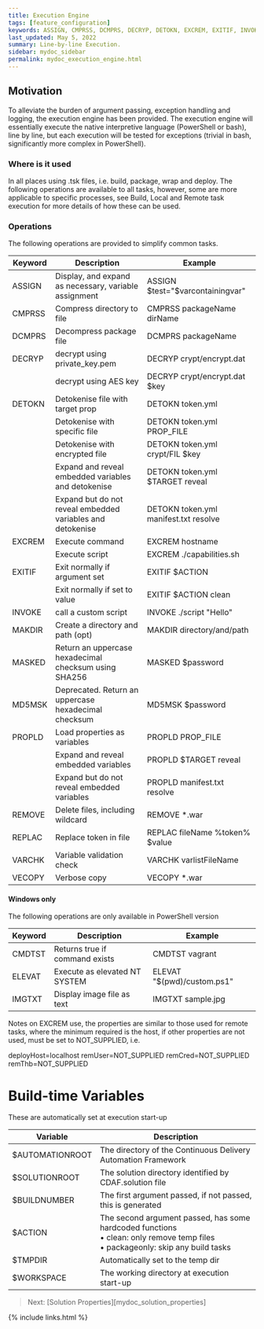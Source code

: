 ```yaml
---
title: Execution Engine
tags: [feature_configuration]
keywords: ASSIGN, CMPRSS, DCMPRS, DECRYP, DETOKN, EXCREM, EXITIF, INVOKE, MAKDIR, MASKED, MD5MSK, PROPLD, REMOVE, REPLAC, VARCHK, VECOPY, CMDTST, ELEVAT, IMGTXT, AUTOMATIONROOT, SOLUTIONROOT, BUILDNUMBER, ACTION, TMPDIR, WORKSPACE
last_updated: May 5, 2022
summary: Line-by-line Execution.
sidebar: mydoc_sidebar
permalink: mydoc_execution_engine.html
---
```


## Motivation

To alleviate the burden of argument passing, exception handling and logging, the execution engine has been provided. The execution engine will essentially execute the native interpretive language (PowerShell or bash), line by line, but each execution will be tested for exceptions (trivial in bash, significantly more complex in PowerShell).

### Where is it used

In all places using .tsk files, i.e. build, package, wrap and deploy. The following operations are available to all tasks, however, some are more applicable to specific processes, see Build, Local and Remote task execution for more details of how these can be used.

### Operations

The following operations are provided to simplify common tasks.

| Keyword | Description                                                | Example
| --------|------------------------------------------------------------|--------
| ASSIGN  | Display, and expand as necessary, variable assignment      | ASSIGN $test="$varcontainingvar"
| CMPRSS  | Compress directory to file                                 | CMPRSS packageName dirName
| DCMPRS  | Decompress package file                                    | DCMPRS packageName
| DECRYP  | decrypt using private_key.pem                              | DECRYP crypt/encrypt.dat
|         | decrypt using AES key                                      | DECRYP crypt/encrypt.dat $key
| DETOKN  | Detokenise file with target prop                           | DETOKN token.yml
|         | Detokenise with specific file                              | DETOKN token.yml PROP_FILE
|         | Detokenise with encrypted file                             | DETOKN token.yml crypt/FIL $key
|         | Expand and reveal embedded variables and detokenise        | DETOKN token.yml $TARGET reveal
|         | Expand but do not reveal embedded variables and detokenise | DETOKN token.yml manifest.txt resolve
| EXCREM  | Execute command                                            | EXCREM hostname
|         | Execute script                                             | EXCREM ./capabilities.sh
| EXITIF  | Exit normally if argument set                              | EXITIF $ACTION
|         | Exit normally if set to value                              | EXITIF $ACTION clean
| INVOKE  | call a custom script                                       | INVOKE ./script "Hello"
| MAKDIR  | Create a directory and path (opt)                          | MAKDIR directory/and/path
| MASKED  | Return an uppercase hexadecimal checksum using SHA256      | MASKED $password
| MD5MSK  | Deprecated. Return an uppercase hexadecimal checksum       | MD5MSK $password
| PROPLD  | Load properties as variables                               | PROPLD PROP_FILE
|         | Expand and reveal embedded variables                       | PROPLD $TARGET reveal
|         | Expand but do not reveal embedded variables                | PROPLD manifest.txt resolve
| REMOVE  | Delete files, including wildcard                           | REMOVE *.war
| REPLAC  | Replace token in file                                      | REPLAC fileName %token% $value
| VARCHK  | Variable validation check                                  | VARCHK varlistFileName
| VECOPY  | Verbose copy                                               | VECOPY *.war

#### Windows only

The following operations are only available in PowerShell version

| Keyword | Description                       | Example                         |
| --------|-----------------------------------|---------------------------------|
| CMDTST  | Returns true if command exists    | CMDTST vagrant                  |
| ELEVAT  | Execute as elevated NT SYSTEM     | ELEVAT "$(pwd)/custom.ps1"      |
| IMGTXT  | Display image file as text        | IMGTXT sample.jpg               |

Notes on EXCREM use, the properties are similar to those used for remote tasks, where the minimum required is the host, if other properties are not used, must be set to NOT_SUPPLIED, i.e.

  deployHost=localhost
  remUser=NOT_SUPPLIED
  remCred=NOT_SUPPLIED
  remThb=NOT_SUPPLIED

# Build-time Variables

These are automatically set at execution start-up

| Variable        | Description
|-----------------|----------------------------------
| $AUTOMATIONROOT | The directory of the Continuous Delivery Automation Framework
| $SOLUTIONROOT   | The solution directory identified by CDAF.solution file
| $BUILDNUMBER    | The first argument passed, if not passed, this is generated
| $ACTION         | The second argument passed, has some hardcoded functions<br/> • clean: only remove temp files<br/> • packageonly: skip any build tasks
| $TMPDIR         | Automatically set to the temp dir
| $WORKSPACE      | The working directory at execution start-up

> Next: [Solution Properties][mydoc_solution_properties]

{% include links.html %}
